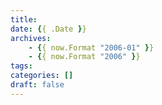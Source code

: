 ```yaml
---
title: 
date: {{ .Date }}
archives:
    - {{ now.Format "2006-01" }}
    - {{ now.Format "2006" }}
tags:
categories: []
draft: false
---
```

